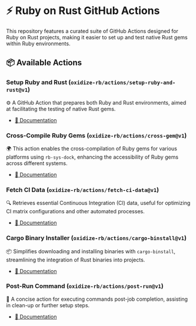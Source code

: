 # ⚡️ Ruby on Rust GitHub Actions

This repository features a curated suite of GitHub Actions designed for Ruby on Rust projects, making it easier to set up and test native Rust gems within Ruby environments.

## 📦 Available Actions

### Setup Ruby and Rust (`oxidize-rb/actions/setup-ruby-and-rust@v1`)

⚙️ A GitHub Action that prepares both Ruby and Rust environments, aimed at facilitating the testing of native Rust gems.

- [📝 Documentation](./setup-ruby-and-rust/readme.md)

### Cross-Compile Ruby Gems (`oxidize-rb/actions/cross-gem@v1`)

🌍 This action enables the cross-compilation of Ruby gems for various platforms using `rb-sys-dock`, enhancing the accessibility of Ruby gems across different systems.

- [📝 Documentation](./cross-gem/readme.md)

### Fetch CI Data (`oxidize-rb/actions/fetch-ci-data@v1`)

🔍 Retrieves essential Continuous Integration (CI) data, useful for optimizing CI matrix configurations and other automated processes.

- [📝 Documentation](./fetch-ci-data/readme.md)

### Cargo Binary Installer (`oxidize-rb/actions/cargo-binstall@v1`)

📦 Simplifies downloading and installing binaries with `cargo-binstall`, streamlining the integration of Rust binaries into projects.

- [📝 Documentation](./cargo-binstall/readme.md)

### Post-Run Command (`oxidize-rb/actions/post-run@v1`)

🏁 A concise action for executing commands post-job completion, assisting in clean-up or further setup steps.

- [📝 Documentation](./post-run/readme.md)
